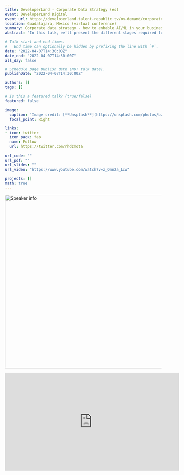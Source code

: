 ```yaml
---
title: DeveloperLand - Corporate Data Strategy (es)
event: DeveloperLand Digital
event_url: https://developerland.talent-republic.tv/on-demand/corporate-data-strategy-how-to-enable-ai-ml-in-your-business/
location: Guadalajara, México (virtual conference)
summary: Corporate data strategy - how to enbable AI/ML in your business.
abstract: "In this talk, we'll present the different stages required for a company to reach a mature data-strategy that can leverage the benefits of machine-learning, artificial-intelligence, and predictive modeling."

# Talk start and end times.
#   End time can optionally be hidden by prefixing the line with `#`.
date: "2022-04-07T14:30:00Z"
date_end: "2022-04-07T14:30:00Z"
all_day: false

# Schedule page publish date (NOT talk date).
publishDate: "2022-04-07T14:30:00Z"

authors: []
tags: []

# Is this a featured talk? (true/false)
featured: false

image:
  caption: 'Image credit: [**Unsplash**](https://unsplash.com/photos/bzdhc5b3Bxs)'
  focal_point: Right

links:
- icon: twitter
  icon_pack: fab
  name: Follow
  url: https://twitter.com/rhdzmota
  
url_code: ""
url_pdf: ""
url_slides: ""
url_video: "https://www.youtube.com/watch?v=z_Omn2a_Lcw"

projects: []
math: true
---
```


<img
  src="/img/2022-04-developerland.jpg"
  alt="Speaker info" 
  width="560" />

<p style="text-align:center;">
<iframe width="560" height="315" src="https://www.youtube.com/embed/z_Omn2a_Lcw" title="YouTube video player" frameborder="0" allow="accelerometer; autoplay; clipboard-write; encrypted-media; gyroscope; picture-in-picture" allowfullscreen></iframe>
</p>
